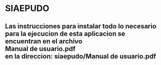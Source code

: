 # SIAEPUDO
<h2> Las instrucciones para instalar todo lo necesario para la ejecucion de esta aplicacion se encuentran en el archivo <br>Manual de usuario.pdf<br> en la direccion: siaepudo/Manual de usuario.pdf  </h2>
